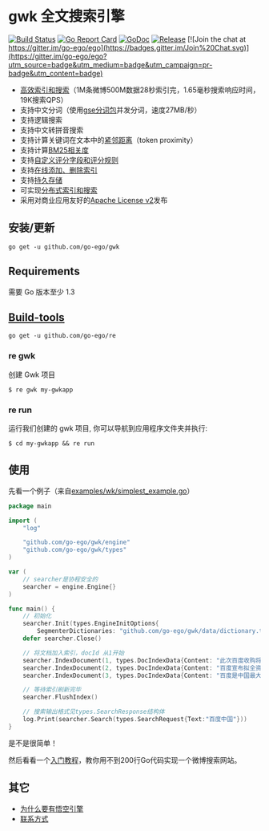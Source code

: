 # gwk 全文搜索引擎

<!--<img align="right" src="https://raw.githubusercontent.com/go-ego/ego/master/logo.jpg">-->
<!--[![Build Status](https://travis-ci.org/go-ego/ego.svg)](https://travis-ci.org/go-ego/ego)
[![codecov](https://codecov.io/gh/go-ego/ego/branch/master/graph/badge.svg)](https://codecov.io/gh/go-ego/ego)-->
<!--<a href="https://circleci.com/gh/go-ego/ego/tree/dev"><img src="https://img.shields.io/circleci/project/go-ego/ego/dev.svg" alt="Build Status"></a>-->
<!--[![CircleCI Status](https://circleci.com/gh/go-ego/gwk.svg?style=shield)](https://circleci.com/gh/go-ego/gwk)-->
[![Build Status](https://travis-ci.org/go-ego/gwk.svg)](https://travis-ci.org/go-ego/gwk)
[![Go Report Card](https://goreportcard.com/badge/github.com/go-ego/gwk)](https://goreportcard.com/report/github.com/go-ego/gwk)
[![GoDoc](https://godoc.org/github.com/go-ego/gwk?status.svg)](https://godoc.org/github.com/go-ego/gwk)
[![Release](https://github-release-version.herokuapp.com/github/go-ego/gwk/release.svg?style=flat)](https://github.com/go-ego/gwk/releases/latest)
[![Join the chat at https://gitter.im/go-ego/ego](https://badges.gitter.im/Join%20Chat.svg)](https://gitter.im/go-ego/ego?utm_source=badge&utm_medium=badge&utm_campaign=pr-badge&utm_content=badge)
<!--<a href="https://github.com/go-ego/ego/releases"><img src="https://img.shields.io/badge/%20version%20-%206.0.0%20-blue.svg?style=flat-square" alt="Releases"></a>-->

* [高效索引和搜索](/docs/benchmarking.md)（1M条微博500M数据28秒索引完，1.65毫秒搜索响应时间，19K搜索QPS）
* 支持中文分词（使用[gse分词包](https://github.com/go-ego/gse)并发分词，速度27MB/秒）
* 支持逻辑搜索
* 支持中文转拼音搜索
* 支持计算关键词在文本中的[紧邻距离](/docs/token_proximity.md)（token proximity）
* 支持计算[BM25相关度](/docs/bm25.md)
* 支持[自定义评分字段和评分规则](/docs/custom_scoring_criteria.md)
* 支持[在线添加、删除索引](/docs/realtime_indexing.md)
* 支持[持久存储](/docs/persistent_storage.md)
* 可实现[分布式索引和搜索](/docs/distributed_indexing_and_search.md)
* 采用对商业应用友好的[Apache License v2](/license.txt)发布


## 安装/更新

```
go get -u github.com/go-ego/gwk
```

## Requirements

需要 Go 版本至少 1.3

## [Build-tools](https://github.com/go-ego/re)
```
go get -u github.com/go-ego/re 
```
### re gwk
创建 Gwk 项目

```
$ re gwk my-gwkapp
```

### re run

运行我们创建的 gwk 项目, 你可以导航到应用程序文件夹并执行:
```
$ cd my-gwkapp && re run
```

## 使用

先看一个例子（来自[examples/wk/simplest_example.go](/examples/simplest_example.go)）
```go
package main

import (
	"log"

	"github.com/go-ego/gwk/engine"
	"github.com/go-ego/gwk/types"
)

var (
	// searcher是协程安全的
	searcher = engine.Engine{}
)

func main() {
	// 初始化
	searcher.Init(types.EngineInitOptions{
		SegmenterDictionaries: "github.com/go-ego/gwk/data/dictionary.txt"})
	defer searcher.Close()

	// 将文档加入索引，docId 从1开始
	searcher.IndexDocument(1, types.DocIndexData{Content: "此次百度收购将成中国互联网最大并购"}, false)
	searcher.IndexDocument(2, types.DocIndexData{Content: "百度宣布拟全资收购91无线业务"}, false)
	searcher.IndexDocument(3, types.DocIndexData{Content: "百度是中国最大的搜索引擎"}, false)

	// 等待索引刷新完毕
	searcher.FlushIndex()

	// 搜索输出格式见types.SearchResponse结构体
	log.Print(searcher.Search(types.SearchRequest{Text:"百度中国"}))
}
```

是不是很简单！

然后看看一个[入门教程](/docs/codelab.md)，教你用不到200行Go代码实现一个微博搜索网站。

## 其它

* [为什么要有悟空引擎](/docs/why_wukong.md)
* [联系方式](/docs/feedback.md)
